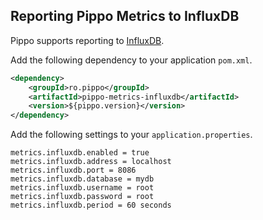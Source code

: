 ## Reporting Pippo Metrics to InfluxDB

Pippo supports reporting to [InfluxDB](http://influxdb.com).

Add the following dependency to your application `pom.xml`.

```xml
<dependency>
    <groupId>ro.pippo</groupId>
    <artifactId>pippo-metrics-influxdb</artifactId>
    <version>${pippo.version}</version>
</dependency>
```

Add the following settings to your `application.properties`.

    metrics.influxdb.enabled = true
    metrics.influxdb.address = localhost
    metrics.influxdb.port = 8086
    metrics.influxdb.database = mydb
    metrics.influxdb.username = root
    metrics.influxdb.password = root
    metrics.influxdb.period = 60 seconds

